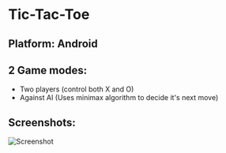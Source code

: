 # Tic-Tac-Toe

Platform: Android
--------

2 Game modes:
-------------
- Two players (control both X and O)
- Against AI (Uses minimax algorithm to decide it's next move)

Screenshots:
------------

![Screenshot](http://i.imgur.com/zABa8Ia.png?1)
